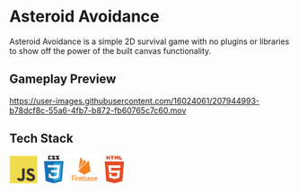 # Asteroid Avoidance

Asteroid Avoidance is a simple 2D survival game with no plugins or libraries to show off the power of the built canvas functionality.


## Gameplay Preview

https://user-images.githubusercontent.com/16024061/207944993-b78dcf8c-55a6-4fb7-b872-fb60765c7c60.mov

## Tech Stack

<img src='https://raw.githubusercontent.com/devicons/devicon/1119b9f84c0290e0f0b38982099a2bd027a48bf1/icons/javascript/javascript-original.svg' alt="JavaScript Logo" width="50" height="50"/> <img src='https://raw.githubusercontent.com/devicons/devicon/1119b9f84c0290e0f0b38982099a2bd027a48bf1/icons/css3/css3-original-wordmark.svg' alt="CSS Logo" width="50" height="50"/> <img src='https://raw.githubusercontent.com/devicons/devicon/1119b9f84c0290e0f0b38982099a2bd027a48bf1/icons/firebase/firebase-plain-wordmark.svg' alt="Firebase Logo" width="50" height="50"/> <img src='https://raw.githubusercontent.com/devicons/devicon/1119b9f84c0290e0f0b38982099a2bd027a48bf1/icons/html5/html5-plain-wordmark.svg' alt="Firebase Logo" width="50" height="50"/>
